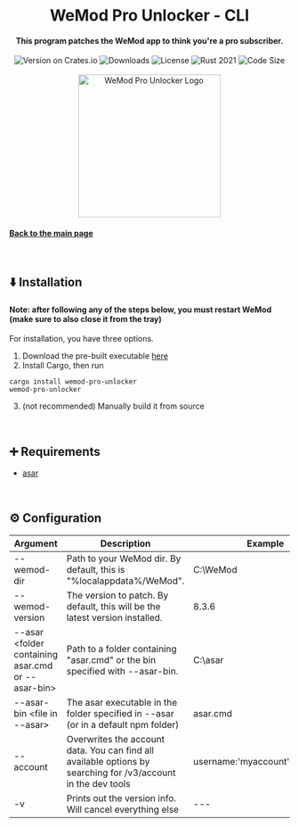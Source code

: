 <div align="center">
  <h1>WeMod Pro Unlocker - CLI</h1>
  <h4>This program patches the WeMod app to think you're a pro subscriber.</h4>
  <img src="https://img.shields.io/crates/v/wemod-pro-unlocker?color=purple" alt="Version on Crates.io">
  <img src="https://img.shields.io/crates/d/wemod-pro-unlocker?color=red" alt="Downloads">
  <img src="https://img.shields.io/crates/l/wemod-pro-unlocker?color=green" alt="License">


  <img src="https://img.shields.io/badge/rust-2021-orange?logo=rust" alt="Rust 2021">
  <img src="https://img.shields.io/github/languages/code-size/bennett-sh/wemod-pro-unlocker?color=yellow" alt="Code Size"><br/><br/>
  <img width="256" src="https://user-images.githubusercontent.com/110846042/204567385-4df3007c-7a63-40fd-9feb-f9f36aa43030.png" alt="WeMod Pro Unlocker Logo">
</div>

#### [Back to the main page](../README.md)

<br/>

## ⬇️ Installation
#### Note: after following any of the steps below, you must restart WeMod (make sure to also close it from the tray)
For installation, you have three options.
1. Download the pre-built executable [here](https://github.com/bennett-sh/wemod-pro-unlocker/releases/latest/download/wemod-pro-unlocker.exe)
2. Install Cargo, then run
```
cargo install wemod-pro-unlocker
wemod-pro-unlocker
```
3. (not recommended) Manually build it from source

<br/>

## ➕ Requirements
- [asar](https://github.com/electron/asar)

<br/>

## ⚙️ Configuration
| Argument                  	| Description                                                                                                                           	| Example
|---------------------------	|---------------------------------------------------------------------------------------------------------------------------------------	|----------------------------------
| --wemod-dir <dir>         	 	 	 	 	 	 	          	  | Path to your WeMod dir. By default, this is "%localappdata%/WeMod".                                         	| C:\WeMod
| --wemod-version <version> 	 	 	 	 	 	 	          	  | The version to patch. By default, this will be the latest version installed. 	                                | 8.3.6
| --asar <folder containing asar.cmd or --asar-bin>     | Path to a folder containing "asar.cmd" or the bin specified with --asar-bin.                                 	| C:\asar
| --asar-bin <file in --asar>                           | The asar executable in the folder specified in --asar (or in a default npm folder)                           	| asar.cmd
| --account <json>            	 	 	 	              	  | Overwrites the account data. You can find all available options by searching for /v3/account in the dev tools | username:'myaccount',email:'test'
| -v                          	 	 	 	 	            	  | Prints out the version info. Will cancel everything else                                                      | ---

<br/>
